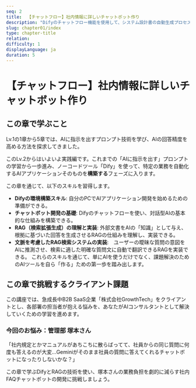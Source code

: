 ```yaml
---
seq: 2
title:  【チャットフロー】社内情報に詳しいチャットボット作り
description: "Difyのチャットフロー機能を使用して、システム設計書の自動生成プロセスを構築する方法を学びます。"
slug: chapter01/index
type: chapter-title
relation: 
difficulty: 1
displayLanguage: ja
duration: 5
---
```


# 【チャットフロー】社内情報に詳しいチャットボット作り

## この章で学ぶこと
Lv.1の1章から5章では、AIに指示を出すプロンプト技術を学び、AIの回答精度を高める方法を探求してきました。

このLv.2からはいよいよ実践編です。これまでの「AIに指示を出す」プロンプトの学習から一歩進み、ノーコードツール「Dify」を使って、特定の業務を自動化するAIアプリケーションそのものを**構築する**フェーズに入ります。

この章を通じて、以下のスキルを習得します。
- **Difyの環境構築スキル**: 自分のPCでAIアプリケーション開発を始めるための準備ができる。
- **チャットボット開発の基礎**: Difyのチャットフローを使い、対話型AIの基本的な仕組みを構築できる。
- **RAG（検索拡張生成）の理解と実装**: 外部文書をAIの「知識」として与え、根拠に基づいた回答を生成させるRAGの仕組みを理解し、実装できる。
- **文脈を考慮したRAG検索システムの実装**:　ユーザーの曖昧な質問の意図をAIに推測させ、検索に適した明確な質問文に自動で翻訳できるRAGを実装できる。
これらのスキルを通じて、単にAIを使うだけでなく、課題解決のためのAIツールを自ら「作る」ための第一歩を踏み出します。

## この章で挑戦するクライアント課題
この講座では、急成長中B2B SaaS企業「株式会社GrowthTech」をクライアントとし、各部署の担当者が抱える悩みを、あなたがAIコンサルタントとして解決していくための学習を進めます。

### 今回のお悩み：管理部 塚本さん
「社内規定とかマニュアルがあちこちに散らばってて、社員からの同じ質問に何度も答えるのが大変...Geminiがそのまま社員の質問に答えてくれるチャットボットになったりしないかな？」

この章で学ぶDifyとRAGの技術を使い、塚本さんの業務負担を劇的に減らす社内FAQチャットボットの開発に挑戦しましょう。